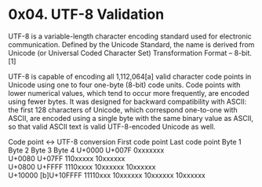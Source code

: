 # 0x04. UTF-8 Validation

UTF-8 is a variable-length character encoding standard used for electronic communication. Defined by the Unicode Standard, the name is derived from Unicode (or Universal Coded Character Set) Transformation Format – 8-bit.[1]

UTF-8 is capable of encoding all 1,112,064[a] valid character code points in Unicode using one to four one-byte (8-bit) code units. Code points with lower numerical values, which tend to occur more frequently, are encoded using fewer bytes. It was designed for backward compatibility with ASCII: the first 128 characters of Unicode, which correspond one-to-one with ASCII, are encoded using a single byte with the same binary value as ASCII, so that valid ASCII text is valid UTF-8-encoded Unicode as well.

Code point ↔ UTF-8 conversion
First code point	Last code point	Byte 1	Byte 2	Byte 3	Byte 4
U+0000	U+007F	0xxxxxxx	
U+0080	U+07FF	110xxxxx	10xxxxxx	
U+0800	U+FFFF	1110xxxx	10xxxxxx	10xxxxxx	
U+10000	[b]U+10FFFF	11110xxx	10xxxxxx	10xxxxxx	10xxxxxx
